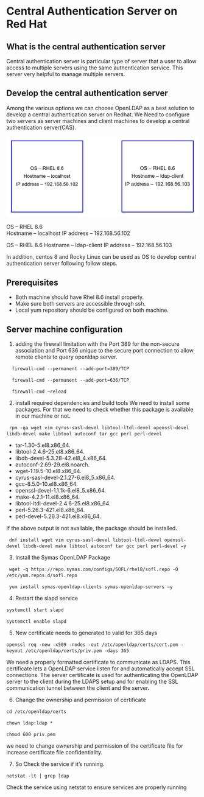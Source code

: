 # Central Authentication Server on Red Hat
## What is the central authentication server
Central authentication server is particular type of server that a user to allow access to multiple servers using the same authentication service. This server very helpful to manage multiple servers.

## Develop the central authentication server
Among the various options we can choose OpenLDAP as a best solution to develop a central authentication server on Redhat.
We Need to configure two servers as server machines and client machines to develop a central authentication server(CAS).

![image](https://github.com/Kobzpik/CAS/blob/main/image.jpg)

OS – RHEL 8.6                                                                 
Hostname – localhost
IP address – 192.168.56.102  

OS – RHEL 8.6
Hostname – ldap-client
IP address – 192.168.56.103

In addition, centos 8 and Rocky Linux can be used as OS to develop central authentication server following follow steps.

## Prerequisites 
* Both machine should have Rhel 8.6 install properly.
* Make sure both servers are accessible through ssh.
* Local yum repository should be configured on both machine.
 
 ## Server machine configuration
 1. adding the firewall limitation with the Port 389 for the non-secure association and Port 636 unique to the secure port connection to allow remote clients to query openldap server.
 
```
  firewall-cmd --permanent --add-port=389/TCP
```
```
  firewall-cmd --permanent --add-port=636/TCP
```
```
  firewall-cmd –reload
```
 

 2. install required dependencies and build tools
 We need to install some packages. For that we need to check whether this package is available in our machine or not.
 
 ```
  rpm -qa wget vim cyrus-sasl-devel libtool-ltdl-devel openssl-devel libdb-devel make libtool autoconf tar gcc perl perl-devel
```
* tar-1.30-5.el8.x86_64.
* libtool-2.4.6-25.el8.x86_64.
* libdb-devel-5.3.28-42.el8_4.x86_64.
* autoconf-2.69-29.el8.noarch.
* wget-1.19.5-10.el8.x86_64.
* cyrus-sasl-devel-2.1.27-6.el8_5.x86_64.
* gcc-8.5.0-10.el8.x86_64.
* openssl-devel-1.1.1k-6.el8_5.x86_64.
* make-4.2.1-11.el8.x86_64.
* libtool-ltdl-devel-2.4.6-25.el8.x86_64.
* perl-5.26.3-421.el8.x86_64.
* perl-devel-5.26.3-421.el8.x86_64.
 
 If the above output is not available, the package should be installed.
 ```
  dnf install wget vim cyrus-sasl-devel libtool-ltdl-devel openssl-devel libdb-devel make libtool autoconf tar gcc perl perl-devel –y
```
 
 3. Install the Symas OpenLDAP Package
 ```
  wget -q https://repo.symas.com/configs/SOFL/rhel8/sofl.repo -O /etc/yum.repos.d/sofl.repo
```
```
 yum install symas-openldap-clients symas-openldap-servers –y
```
 4. Restart the slapd service
 ```
systemctl start slapd
```
```
systemctl enable slapd
```
 5.  New certificate needs to generated to valid for 365 days
```
openssl req -new -x509 -nodes -out /etc/openldap/certs/cert.pem -keyout /etc/openldap/certs/priv.pem -days 365
```
We need a properly formatted certificate to communicate as LDAPS. This certificate lets a OpenLDAP service listen for and automatically accept SSL connections. The server certificate is used for authenticating the OpenLDAP server to the client during the LDAPS setup and for enabling the SSL communication tunnel between the client and the server.
 
 6. Change the ownership and permission of certificate
```
cd /etc/openldap/certs
```
```
chown ldap:ldap *
```
```
chmod 600 priv.pem
```
we need to change ownership and permission of the certificate file for increase certificate file confidentiality.

 7. So Check the service if it’s running.
```
netstat -lt | grep ldap
```
Check the service using netstat to ensure services are properly running

